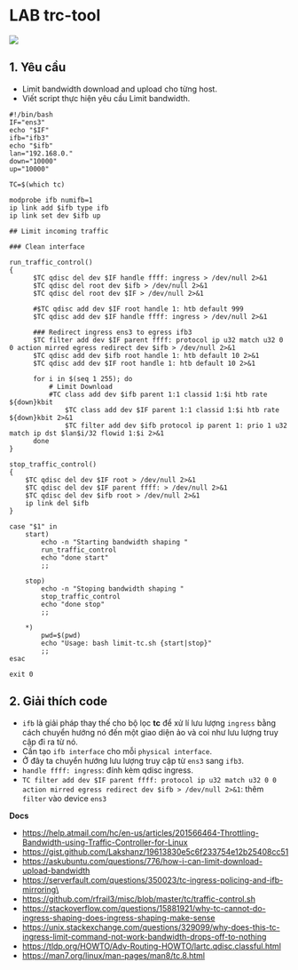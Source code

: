 # LAB trc-tool

![](https://i.ibb.co/PhhZvTY/Screenshot-from-2021-02-22-10-25-59.png)

## 1. Yêu cầu
- Limit bandwidth download and upload cho từng host.
- Viết script thực hiện yêu cầu Limit bandwidth.

```
#!/bin/bash
IF="ens3"
echo "$IF"
ifb="ifb3"
echo "$ifb"
lan="192.168.0."
down="10000"
up="10000"

TC=$(which tc)

modprobe ifb numifb=1
ip link add $ifb type ifb
ip link set dev $ifb up

## Limit incoming traffic

### Clean interface

run_traffic_control() 
{
      $TC qdisc del dev $IF handle ffff: ingress > /dev/null 2>&1
      $TC qdisc del root dev $ifb > /dev/null 2>&1
      $TC qdisc del root dev $IF > /dev/null 2>&1
      
      #$TC qdisc add dev $IF root handle 1: htb default 999
      $TC qdisc add dev $IF handle ffff: ingress > /dev/null 2>&1
      
      ### Redirect ingress ens3 to egress ifb3
      $TC filter add dev $IF parent ffff: protocol ip u32 match u32 0 0 action mirred egress redirect dev $ifb > /dev/null 2>&1
      $TC qdisc add dev $ifb root handle 1: htb default 10 2>&1
      $TC qdisc add dev $IF root handle 1: htb default 10 2>&1
      
      for i in $(seq 1 255); do
	      # Limit Download
	      #TC class add dev $ifb parent 1:1 classid 1:$i htb rate ${down}kbit	
      	      $TC class add dev $IF parent 1:1 classid 1:$i htb rate ${down}kbit 2>&1	
      	      $TC filter add dev $ifb protocol ip parent 1: prio 1 u32 match ip dst $lan$i/32 flowid 1:$i 2>&1
      done
} 

stop_traffic_control()
{
	$TC qdisc del dev $IF root > /dev/null 2>&1
	$TC qdisc del dev $IF parent ffff: > /dev/null 2>&1
	$TC qdisc del dev $ifb root > /dev/null 2>&1
	ip link del $ifb
}

case "$1" in
	start)
		echo -n "Starting bandwidth shaping "
		run_traffic_control
		echo "done start"
		;;
	
	stop)
		echo -n "Stoping bandwidth shaping "
		stop_traffic_control
		echo "done stop"
		;;

	*)
		pwd=$(pwd)
		echo "Usage: bash limit-tc.sh {start|stop}"
		;;
esac

exit 0
```

## 2. Giải thích code
- `ifb` là giải pháp thay thế cho bộ lọc **tc** để xử lí lưu lượng `ingress` bằng cách chuyển hướng nó đến một giao diện ảo và coi như lưu lượng truy cập đi ra từ nó.
- Cần tạo `ifb interface` cho mỗi `physical interface`.
- Ở đây ta chuyển hướng lưu lượng truy cập từ `ens3` sang `ifb3`.
- `handle ffff: ingress`: đính kèm qdisc ingress.
- `TC filter add dev $IF parent ffff: protocol ip u32 match u32 0 0 action mirred egress redirect dev $ifb > /dev/null 2>&1`: thêm `filter` vào device `ens3` 


__Docs__
- https://help.atmail.com/hc/en-us/articles/201566464-Throttling-Bandwidth-using-Traffic-Controller-for-Linux
- https://gist.github.com/Lakshanz/19613830e5c6f233754e12b25408cc51
- https://askubuntu.com/questions/776/how-i-can-limit-download-upload-bandwidth
- https://serverfault.com/questions/350023/tc-ingress-policing-and-ifb-mirroring\
- https://github.com/rfrail3/misc/blob/master/tc/traffic-control.sh
- https://stackoverflow.com/questions/15881921/why-tc-cannot-do-ingress-shaping-does-ingress-shaping-make-sense
- https://unix.stackexchange.com/questions/329099/why-does-this-tc-ingress-limit-command-not-work-bandwidth-drops-off-to-nothing
- https://tldp.org/HOWTO/Adv-Routing-HOWTO/lartc.qdisc.classful.html
- https://man7.org/linux/man-pages/man8/tc.8.html